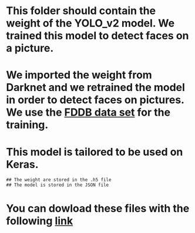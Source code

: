 # This folder should contain the weight of the YOLO_v2 model. We trained this model to detect faces on a picture.

# We imported the weight from Darknet and we retrained the model in order to detect faces on pictures. We use the [FDDB data set](http://vis-www.cs.umass.edu/fddb/) for the training.

# This model is tailored to be used on Keras. 
	## The weight are stored in the .h5 file
	## The model is stored in the JSON file
	
# You can dowload these files with the following [link](https://drive.google.com/open?id=1EmVX6dkIaRJWpM65i1AzDwqshpoAa8la)
